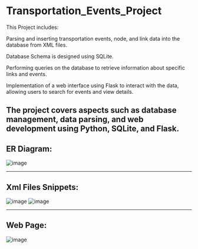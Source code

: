 # Transportation_Events_Project
This Project includes:

Parsing and inserting transportation events, node, and link data into the database from XML files.

Database Schema is designed using SQLite.

Performing queries on the database to retrieve information about specific links and events.

Implementation of a web interface using Flask to interact with the data, allowing users to search for events and view details.

The project covers aspects such as database management, data parsing, and web development using Python, SQLite, and Flask.
---


## ER Diagram:

![image](https://github.com/user-attachments/assets/ea038d01-ce3e-4824-8338-178e9b6efafe)

---


## Xml Files Snippets:

![image](https://github.com/user-attachments/assets/4d40dc32-4e2d-4037-83f5-b81cee3d6296) 
![image](https://github.com/user-attachments/assets/32ad7c3c-e8d7-4c7f-b08d-7991162b396f)

---

## Web Page:

![image](https://github.com/user-attachments/assets/188d278e-2ae8-4b42-bd0e-5e65b66c9e4c)




